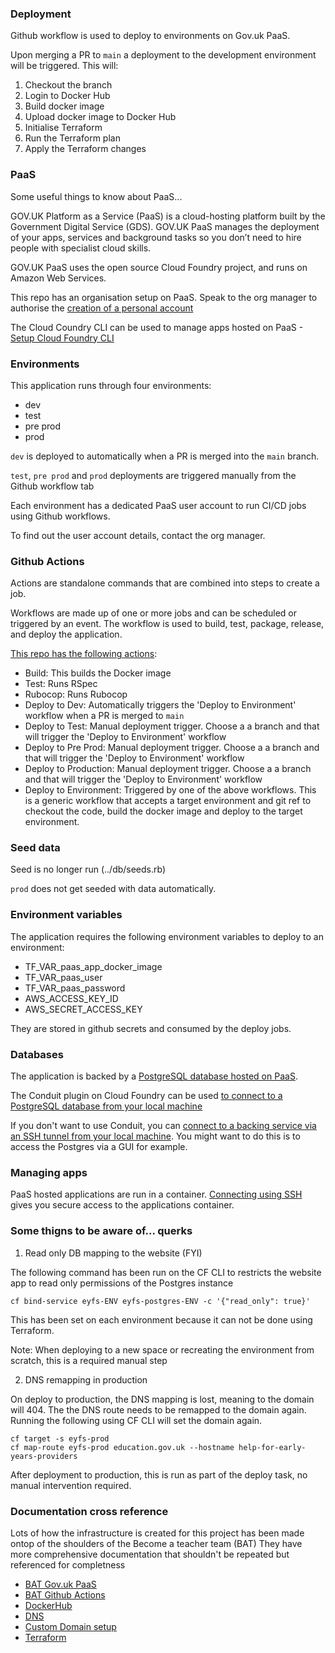 ### Deployment

Github workflow is used to deploy to environments on Gov.uk PaaS.

Upon merging a PR to `main` a deployment to the development environment will be triggered. This will:

1. Checkout the branch
1. Login to Docker Hub
1. Build docker image
1. Upload docker image to Docker Hub
1. Initialise Terraform
1. Run the Terraform plan
1. Apply the Terraform changes

### PaaS

Some useful things to know about PaaS...

GOV.UK Platform as a Service (PaaS) is a cloud-hosting platform built by the Government Digital Service (GDS). GOV.UK PaaS manages the deployment of your apps, services and background tasks so you don’t need to hire people with specialist cloud skills.

GOV.UK PaaS uses the open source Cloud Foundry project, and runs on Amazon Web Services.

This repo has an organisation setup on PaaS. Speak to the org manager to authorise the [creation of a personal account](https://docs.cloud.service.gov.uk/get_started.html#get-started)

The Cloud Coundry CLI can be used to manage apps hosted on PaaS - [Setup Cloud Foundry CLI](https://docs.cloud.service.gov.uk/get_started.html#set-up-the-cloud-foundry-command-line)

### Environments

This application runs through four environments:

- dev
- test
- pre prod
- prod

`dev` is deployed to automatically when a PR is merged into the `main` branch.

`test`, `pre prod` and `prod` deployments are triggered manually from the Github workflow tab

Each environment has a dedicated PaaS user account to run CI/CD jobs using Github workflows.

To find out the user account details, contact the org manager.


### Github Actions

Actions are standalone commands that are combined into steps to create a job.

Workflows are made up of one or more jobs and can be scheduled or triggered by an event. The workflow is used to build, test, package, release, and deploy the application.


[This repo has the following actions](https://github.com/DFE-Digital/early-years-foundation-reform/actions):

- Build: This builds the Docker image
- Test: Runs RSpec
- Rubocop: Runs Rubocop
- Deploy to Dev: Automatically triggers the 'Deploy to Environment' workflow when a PR is merged to `main`
- Deploy to Test: Manual deployment trigger. Choose a a branch and that will trigger the 'Deploy to Environment' workflow
- Deploy to Pre Prod: Manual deployment trigger. Choose a a branch and that will trigger the 'Deploy to Environment' workflow
- Deploy to Production: Manual deployment trigger. Choose a a branch and that will trigger the 'Deploy to Environment' workflow
- Deploy to Environment: Triggered by one of the above workflows. This is a generic workflow that accepts a target environment and git ref to checkout the code, build the docker image and deploy to the target environment.


### Seed data

Seed is no longer run (../db/seeds.rb)

`prod` does not get seeded with data automatically.

### Environment variables

The application requires the following environment variables to deploy to an environment:

- TF_VAR_paas_app_docker_image
- TF_VAR_paas_user
- TF_VAR_paas_password
- AWS_ACCESS_KEY_ID
- AWS_SECRET_ACCESS_KEY

They are stored in github secrets and consumed by the deploy jobs.

### Databases

The application is backed by a [PostgreSQL database hosted on PaaS](https://docs.cloud.service.gov.uk/deploying_services/postgresql/#postgresql).

The Conduit plugin on Cloud Foundry can be used [to connect to a PostgreSQL database from your local machine](https://docs.cloud.service.gov.uk/deploying_services/postgresql/#connect-to-a-postgresql-service-from-your-local-machine)

If you don't want to use Conduit, you can [connect to a backing service via an SSH tunnel from your local machine](https://docs.cloud.service.gov.uk/managing_apps.html#connecting-to-a-non-publicly-available-backing-service). You might want to do this is to access the Postgres via a GUI for example.

### Managing apps

PaaS hosted applications are run in a container. [Connecting using SSH](https://docs.cloud.service.gov.uk/managing_apps.html#connecting-with-ssh) gives you secure access to the applications container.

### Some thigns to be aware of... querks

1. Read only DB mapping to the website (FYI)

The following command has been run on the CF CLI to restricts the website
app to read only permissions of the Postgres instance

```
cf bind-service eyfs-ENV eyfs-postgres-ENV -c '{"read_only": true}'
```

This has been set on each environment because it can not be done using Terraform.

Note: When deploying to a new space or recreating the environment from scratch, this is a required
manual step


2. DNS remapping in production

On deploy to production, the DNS mapping is lost, meaning to the domain will 404.
The the DNS route needs to be remapped to the domain again.
Running the following using CF CLI will set the domain again.

```
cf target -s eyfs-prod
cf map-route eyfs-prod education.gov.uk --hostname help-for-early-years-providers
```

After deployment to production, this is run as part of the deploy task, no manual intervention required.

### Documentation cross reference

Lots of how the infrastructure is created for this project has been made ontop of the shoulders of the Become a teacher team (BAT)
They have more comprehensive documentation that shouldn't be repeated but referenced for completness

- [BAT Gov.uk PaaS](https://dfedigital.atlassian.net/wiki/spaces/BaT/pages/1905066044/Gov.uk+PaaS)
- [BAT Github Actions](https://dfedigital.atlassian.net/wiki/spaces/BaT/pages/1649672271/Github+Actions)
- [DockerHub](https://dfedigital.atlassian.net/wiki/spaces/BaT/pages/1602650124/DockerHub)
- [DNS](https://dfedigital.atlassian.net/wiki/spaces/BaT/pages/1905262678/DNS)
- [Custom Domain setup](https://dfedigital.atlassian.net/wiki/spaces/BaT/pages/2012938241/Create+a+custom+domain)
- [Terraform](https://dfedigital.atlassian.net/wiki/spaces/BaT/pages/1935179870/Terraform)
